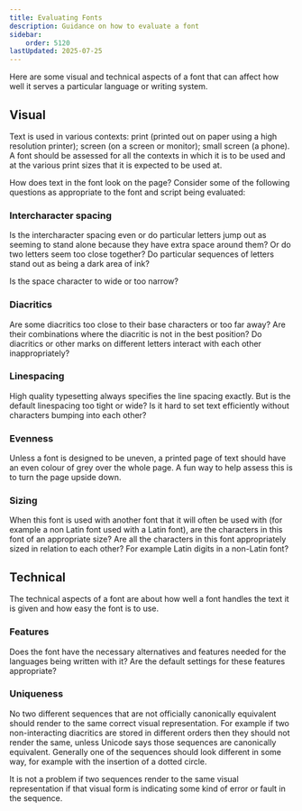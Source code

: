 ```yaml
---
title: Evaluating Fonts
description: Guidance on how to evaluate a font
sidebar:
    order: 5120
lastUpdated: 2025-07-25
---
```


Here are some visual and technical aspects of a font that can affect how well it serves a particular language or writing system.

## Visual

Text is used in various contexts: print (printed out on paper using a high resolution printer); screen (on a screen or monitor); small screen (a phone). A font should be assessed for all the contexts in which it is to be used and at the various print sizes that it is expected to be used at.

How does text in the font look on the page? Consider some of the following questions as appropriate to the font and script being evaluated:

### Intercharacter spacing

Is the intercharacter spacing even or do particular letters jump out as seeming to stand alone because they have extra space around them? Or do two letters seem too close together? Do particular sequences of letters stand out as being a dark area of ink?

Is the space character to wide or too narrow?

### Diacritics

Are some diacritics too close to their base characters or too far away? Are their combinations where the diacritic is not in the best position? Do diacritics or other marks on different letters interact with each other inappropriately?

### Linespacing

High quality typesetting always specifies the line spacing exactly. But is the default linespacing too tight or wide? Is it hard to set text efficiently without characters bumping into each other?

### Evenness

Unless a font is designed to be uneven, a printed page of text should have an even colour of grey over the whole page. A fun way to help assess this is to turn the page upside down.

### Sizing

When this font is used with another font that it will often be used with (for example a non Latin font used with a Latin font), are the characters in this font of an appropriate size? Are all the characters in this font appropriately sized in relation to each other? For example Latin digits in a non-Latin font?

## Technical

The technical aspects of a font are about how well a font handles the text it is given and how easy the font is to use.

### Features

Does the font have the necessary alternatives and features needed for the languages being written with it? Are the default settings for these features appropriate?

### Uniqueness

No two different sequences that are not officially canonically equivalent should render to the same correct visual representation. For example if two non-interacting diacritics are stored in different orders then they should not render the same, unless Unicode says those sequences are canonically equivalent. Generally one of the sequences should look different in some way, for example with the insertion of a dotted circle.

It is not a problem if two sequences render to the same visual representation if that visual form is indicating some kind of error or fault in the sequence.

